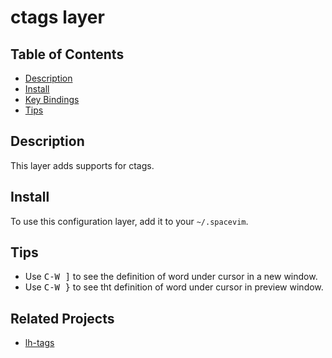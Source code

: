# ctags layer

## Table of Contents

<!-- vim-markdown-toc GFM -->

* [Description](#description)
* [Install](#install)
* [Key Bindings](#key-bindings)
* [Tips](#tips)

<!-- vim-markdown-toc -->

## Description

This layer adds supports for ctags.

## Install

To use this configuration layer, add it to your `~/.spacevim`.

## Tips

- Use <kbd>C-W ]</kbd> to see the definition of word under cursor in a new window.
- Use <kbd>C-W }</kbd> to see tht definition of word under cursor in preview window.

## Related Projects

- [lh-tags](https://github.com/LucHermitte/lh-tags/)
